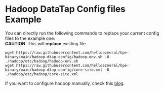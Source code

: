 # Hadoop DataTap Config files Example

You can directly run the following commands to replace your current config files to the example one: \
__**CAUTION**__: This will **replace** existing file
```
wget https://raw.githubusercontent.com/helloezmeral/hpe-binary/main/hadoop-dtap-config/hadoop-env.sh -O ./hadoop/etc/hadoop/hadoop-env.sh 
wget https://raw.githubusercontent.com/helloezmeral/hpe-binary/main/hadoop-dtap-config/core-site.xml -O ./hadoop/etc/hadoop/core-site.xml 
```

If you want to configure hadoop manually, check this [blog](https://github.com/helloezmeral/blog/tree/main/Accessing-dtap-in-pods).
